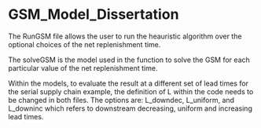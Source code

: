 # GSM_Model_Dissertation

The RunGSM file allows the user to run the heauristic algorithm over the optional choices of the net replenishment time. 

The solveGSM is the model used in the function to solve the GSM for each particular value of the net replenishment time. 

Within the models, to evaluate the result at a different set of lead times for the serial supply chain example, the definition of L within the code needs to be changed in both files. The options are: L_downdec, L_uniform, and L_downinc which refers to downstream decreasing, uniform and increasing lead times. 
